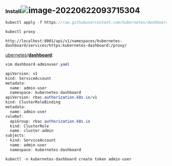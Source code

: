 ### Install<img src="/Users/jason/Library/Application Support/typora-user-images/image-20220622093715304.png" alt="image-20220622093715304" style="zoom:150%;" />

```java
kubectl apply -f https://raw.githubusercontent.com/kubernetes/dashboard/v2.6.0/aio/deploy/recommended.yaml
```

```java
kubectl proxy
```

```ja
http://localhost:8001/api/v1/namespaces/kubernetes-dashboard/services/https:kubernetes-dashboard:/proxy/
```



[ubernetes](https://github.com/kubernetes)/**[dashboard](https://github.com/kubernetes/dashboard)**:

```java
vim dashboard-adminuser.yaml
```

```java
apiVersion: v1
kind: ServiceAccount
metadata:
  name: admin-user
  namespace: kubernetes-dashboard
apiVersion: rbac.authorization.k8s.io/v1
kind: ClusterRoleBinding
metadata:
  name: admin-user
roleRef:
  apiGroup: rbac.authorization.k8s.io
  kind: ClusterRole
  name: cluster-admin
subjects:
- kind: ServiceAccount
  name: admin-user
  namespace: kubernetes-dashboard
```

```java
kubectl -n kubernetes-dashboard create token admin-user
```




